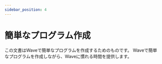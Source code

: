 ```yaml
---
sidebar_position: 4
---
```


# 簡単なプログラム作成

この文書はWaveで簡単なプログラムを作成するためのものです。 Waveで簡単なプログラムを作成しながら、Waveに慣れる時間を提供します。